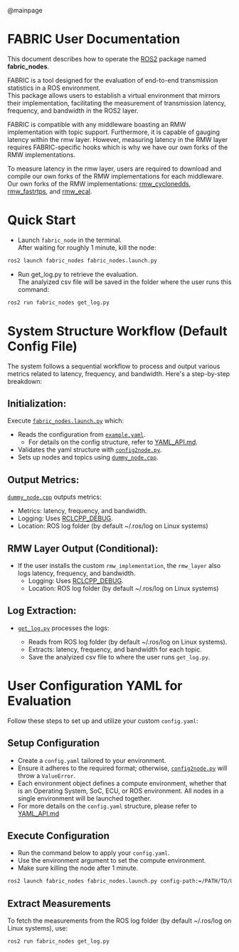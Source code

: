@mainpage
# FABRIC User Documentation

This document describes how to operate the
[ROS2](https://www.ros.org) package named **fabric_nodes**.

FABRIC is a tool designed for the evaluation of end-to-end transmission statistics in a ROS environment.  
This package allows users to establish a virtual environment that mirrors their implementation,
facilitating the measurement of transmission latency, frequency, and bandwidth in the ROS2 layer.

FABRIC is compatible with any middleware boasting an RMW implementation with topic support.
Furthermore, it is capable of gauging latency within the rmw layer.
However, measuring latency in the RMW layer requires FABRIC-specific hooks
which is why we have our own forks of the RMW implementations.  

To measure latency in the rmw layer,
users are required to download and compile our own forks of the RMW implementations for each middleware.
Our own forks of the RMW implementations: 
[rmw_cyclonedds](https://github.com/upowerrobotics/rmw_cyclonedds),
[rmw_fastrtps](https://github.com/upowerrobotics/rmw_fastrtps),
and [rmw_ecal](https://github.com/upowerrobotics/rmw_ecal).

# Quick Start
- Launch `fabric_node` in the terminal.  
  After waiting for roughly 1 minute, kill the node:
```bash
ros2 launch fabric_nodes fabric_nodes.launch.py
```
  
- Run get_log.py to retrieve the evaluation.  
  The analyized csv file will be saved in the folder where the user runs this command:  
```bash
ros2 run fabric_nodes get_log.py
```
  
# System Structure Workflow (Default Config File)

The system follows a sequential workflow to process
and output various metrics related to latency, frequency, and bandwidth.
Here's a step-by-step breakdown:

## Initialization:

Execute [`fabric_nodes.launch.py`](../launch/fabric_nodes.launch.py) which:

- Reads the configuration from [`example.yaml`](../config/example.yaml).
  - For details on the config structure, refer to [YAML_API.md](YAML_API.md).
- Validates the yaml structure with [`config2node.py`](../fabric_nodes/config2node.py).
- Sets up nodes and topics using [`dummy_node.cpp`](../src/dummy_node.cpp).

## Output Metrics:

[`dummy_node.cpp`](../src/dummy_node.cpp) outputs metrics:

- Metrics: latency, frequency, and bandwidth.
- Logging: Uses [RCLCPP_DEBUG](https://docs.ros2.org/bouncy/api/rclcpp/logging_8hpp.html).
- Location: ROS log folder (by default ~/.ros/log on Linux systems)

## RMW Layer Output (Conditional):

- If the user installs the custom `rmw_implementation`,
  the `rmw_layer` also logs latency, frequency, and bandwidth.
  - Logging: Uses [RCLCPP_DEBUG](https://docs.ros2.org/bouncy/api/rclcpp/logging_8hpp.html).
  - Location: ROS log folder (by default ~/.ros/log on Linux systems)

## Log Extraction:

- [`get_log.py`](../fabric_nodes/get_log.py) processes the logs:

  - Reads from ROS log folder (by default ~/.ros/log on Linux systems).
  - Extracts: latency, frequency, and bandwidth for each topic.
  - Save the analyized csv file to where the user runs `get_log.py`.

# User Configuration YAML for Evaluation

Follow these steps to set up and utilize your custom `config.yaml`:

## Setup Configuration
- Create a `config.yaml` tailored to your environment.
- Ensure it adheres to the required format;
  otherwise, [`config2node.py`](../fabric_nodes/config2node.py) will throw a `ValueError`.
- Each environment object defines a compute environment, whether that is an Operating System, 
  SoC, ECU, or ROS environment. All nodes in a single environment will be launched together.
- For more details on the `config.yaml` structure, please refer to [YAML_API.md](YAML_API.md)

## Execute Configuration
- Run the command below to apply your `config.yaml`.
- Use the environment argument to set the compute environment.
- Make sure killing the node after 1 minute.
```bash
ros2 launch fabric_nodes fabric_nodes.launch.py config-path:=/PATH/TO/USER/CONFIG environment:=USER_ENV
```

## Extract Measurements
To fetch the measurements from the ROS log folder (by default ~/.ros/log on Linux systems), use:
```bash
ros2 run fabric_nodes get_log.py
```
